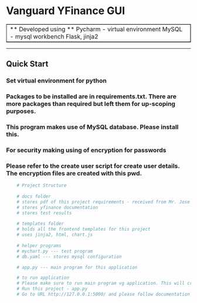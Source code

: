 # Vanguard YFinance GUI

<table border=1 cellpadding=10>
<tr>
<td>
** Developed using **
Pycharm - virtual environment
MySQL - mysql workbench
Flask, jinja2
</td>
</tr>
</table>

---

## Quick Start

### Set virtual environment for python
### Packages to be installed are in requirements.txt. There are more packages than required but left them for up-scoping purposes.
### This program makes use of MySQL database. Please install this.
### For security making using of encryption for passwords
### Please refer to the create user script for create user details. The encryption files are created with this pwd.

```python
    # Project Structure  
    
    # docs folder
    # stores pdf of this project requirements - received from Mr. Jose Arguelles
    # stores yfinance documentation
    # stores test results
    
    # templates folder
    # holds all the frontend templates for this project
    # uses jinja2, html, chart.js
    
    # helper programs
    # mychart.py --- test program
    # db.yaml --- stores mysql configuration

    # app.py --- main program for this application

```

```python
    # to run application
    # Please make sure to run main program vg application. This will create tables, loads stats
    # Run this project - app.py
    # Go to URL http://127.0.0.1:5000/ and please follow documentation steps for further details.

```
